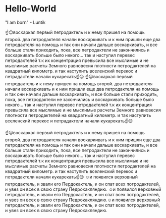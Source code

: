 # Hello-World
"I am born" - Luntik

☝😌воскаркал первый петродактель и к нему пришел на помощь второй. два петродактеля начали воскаркивать и к ним пришли еще два петродактеля на помощь и так они начали дальше воскаркивать, и все больше стали приходить, пока, все петродактели не закончились и воскаркивать больше было некого... так и наступил перевес петродактелей т.к их концентрация превысила все мыслимые и не мыслимые расчеты Земного равновесия плотности петродактелей на квадратный километр. и так наступить вселенский перекос и петрадактели начали кукарекать☝😌
☝😌воскаркал первый петродактель и к нему пришел на помощь второй. два петродактеля начали воскаркивать и к ним пришли еще два петродактеля на помощь и так они начали дальше воскаркивать, и все больше стали приходить, пока, все петродактели не закончились и воскаркивать больше было некого... так и наступил перевес петродактелей т.к их концентрация превысила все мыслимые и не мыслимые расчеты Земного равновесия плотности петродактелей на квадратный километр. и так наступить вселенский перекос и петрадактели начали кукарекать☝😌

☝😌воскаркал первый петродактель и к нему пришел на помощь второй. два петродактеля начали воскаркивать и к ним пришли еще два петродактеля на помощь и так они начали дальше воскаркивать, и все больше стали приходить, пока, все петродактели не закончились и воскаркивать больше было некого... так и наступил перевес петродактелей т.к их концентрация превысила все мыслимые и не мыслимые расчеты Земного равновесия плотности петродактелей на квадратный километр. и так наступить вселенский перекос и петрадактели начали кукарекать☝😌
☺и появился верховный петродактель, и звали его Пердокактель, и он спат всех потродактелей, и увез он всех в свою страну Педрокакляндию.
☺и появился верховный петродактель, и звали его Пердокактель, и он спат всех потродактелей, и увез он всех в свою страну Педрокакляндию.☺и появился верховный петродактель, и звали его Пердокактель, и он спат всех потродактелей, и увез он всех в свою страну Педрокакляндию.
